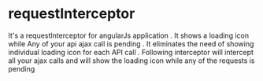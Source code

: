 # requestInterceptor
It's a requestInterceptor for angularJs application . It shows a loading icon while Any of your api ajax call is pending . It eliminates the need of showing individual loading icon for each API call . Following interceptor will intercept all your ajax calls and will show the loading icon while any of the requests is pending
